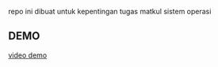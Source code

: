 repo ini dibuat untuk kepentingan tugas matkul sistem operasi

## DEMO
[video demo](https://drive.google.com/file/d/1-yfvF5CnULTkeis_UXf3MqgCTSn-Divu/view)
